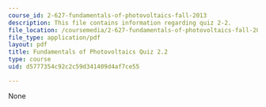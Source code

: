 ```yaml
---
course_id: 2-627-fundamentals-of-photovoltaics-fall-2013
description: This file contains information regarding quiz 2-2.
file_location: /coursemedia/2-627-fundamentals-of-photovoltaics-fall-2013/d5777354c92c2c59d341409d4af7ce55_MIT2_627F13_Quiz2_2.pdf
file_type: application/pdf
layout: pdf
title: Fundamentals of Photovoltaics Quiz 2.2
type: course
uid: d5777354c92c2c59d341409d4af7ce55

---
```

None